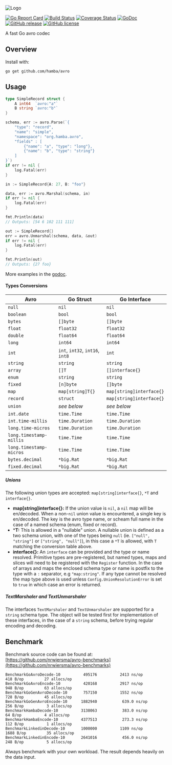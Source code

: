 ![Logo](http://svg.wiersma.co.za/hamba/project?title=avro&tag=A%20fast%20Go%20avro%20codec)

[![Go Report Card](https://goreportcard.com/badge/github.com/hamba/avro)](https://goreportcard.com/report/github.com/hamba/avro)
[![Build Status](https://github.com/hamba/avro/actions/workflows/test.yml/badge.svg)](https://github.com/hamba/avro/actions)
[![Coverage Status](https://coveralls.io/repos/github/hamba/avro/badge.svg?branch=master)](https://coveralls.io/github/hamba/avro?branch=master)
[![GoDoc](https://godoc.org/github.com/hamba/avro?status.svg)](https://godoc.org/github.com/hamba/avro)
[![GitHub release](https://img.shields.io/github/release/hamba/avro.svg)](https://github.com/hamba/avro/releases)
[![GitHub license](https://img.shields.io/badge/license-MIT-blue.svg)](https://raw.githubusercontent.com/hamba/avro/master/LICENSE)

A fast Go avro codec

## Overview

Install with:

```shell
go get github.com/hamba/avro
```

## Usage

```go
type SimpleRecord struct {
	A int64  `avro:"a"`
	B string `avro:"b"`
}

schema, err := avro.Parse(`{
    "type": "record",
    "name": "simple",
    "namespace": "org.hamba.avro",
    "fields" : [
        {"name": "a", "type": "long"},
        {"name": "b", "type": "string"}
    ]
}`)
if err != nil {
	log.Fatal(err)
}

in := SimpleRecord{A: 27, B: "foo"}

data, err := avro.Marshal(schema, in)
if err != nil {
	log.Fatal(err)
}

fmt.Println(data)
// Outputs: [54 6 102 111 111]

out := SimpleRecord{}
err = avro.Unmarshal(schema, data, &out)
if err != nil {
	log.Fatal(err)
}

fmt.Println(out)
// Outputs: {27 foo}
```

More examples in the [godoc](https://godoc.org/github.com/hamba/avro).

#### Types Conversions

| Avro                    | Go Struct                          | Go Interface              |
| ----------------------- | ---------------------------------- | ------------------------- |
| `null`                  | `nil`                              | `nil`                     |
| `boolean`               | `bool`                             | `bool`                    |
| `bytes`                 | `[]byte`                           | `[]byte`                  |
| `float`                 | `float32`                          | `float32`                 |
| `double`                | `float64`                          | `float64`                 |
| `long`                  | `int64`                            | `int64`                   |
| `int`                   | `int`, `int32`, `int16`, `int8`    | `int`                     |
| `string`                | `string`                           | `string`                  |
| `array`                 | `[]T`                              | `[]interface{}`           |
| `enum`                  | `string`                           | `string`                  |
| `fixed`                 | `[n]byte`                          | `[]byte`                  |
| `map`                   | `map[string]T{}`                   | `map[string]interface{}`  |
| `record`                | `struct`                           | `map[string]interface{}`  |
| `union`                 | *see below*                        | *see below*               |
| `int.date`              | `time.Time`                        | `time.Time`               |
| `int.time-millis`       | `time.Duration`                    | `time.Duration`           |
| `long.time-micros`      | `time.Duration`                    | `time.Duration`           |
| `long.timestamp-millis` | `time.Time`                        | `time.Time`               |
| `long.timestamp-micros` | `time.Time`                        | `time.Time`               |
| `bytes.decimal`         | `*big.Rat`                         | `*big.Rat`                |
| `fixed.decimal`         | `*big.Rat`                         | `*big.Rat`                |

##### Unions

The following union types are accepted: `map[string]interface{}`, `*T` and `interface{}`.

* **map[string]interface{}:** If the union value is `nil`, a `nil` map will be en/decoded. 
When a non-`nil` union value is encountered, a single key is en/decoded. The key is the avro
type name, or scheam full name in the case of a named schema (enum, fixed or record).
* ***T:** This is allowed in a "nullable" union. A nullable union is defined as a two schema union, 
with one of the types being `null` (ie. `["null", "string"]` or `["string", "null"]`), in this case 
a `*T` is allowed, with `T` matching the conversion table above.
* **interface{}:** An `interface` can be provided and the type or name resolved. Primitive types
are pre-registered, but named types, maps and slices will need to be registered with the `Register` function. In the 
case of arrays and maps the enclosed schema type or name is postfix to the type
with a `:` separator, e.g `"map:string"`. If any type cannot be resolved the map type above is used unless
`Config.UnionResolutionError` is set to `true` in which case an error is returned.

##### TextMarshaler and TextUnmarshaler

The interfaces `TextMarshaler` and `TextUnmarshaler` are supported for a `string` schema type. The object will
be tested first for implementation of these interfaces, in the case of a `string` schema, before trying regular
encoding and decoding. 

## Benchmark

Benchmark source code can be found at: [https://github.com/nrwiersma/avro-benchmarks](https://github.com/nrwiersma/avro-benchmarks)

```
BenchmarkGoAvroDecode-10       	  495176	      2413 ns/op	     418 B/op	      27 allocs/op
BenchmarkGoAvroEncode-10       	  420168	      2917 ns/op	     948 B/op	      63 allocs/op
BenchmarkGoGenAvroDecode-10    	  757150	      1552 ns/op	     728 B/op	      45 allocs/op
BenchmarkGoGenAvroEncode-10    	 1882940	       639.0 ns/op	     256 B/op	       3 allocs/op
BenchmarkHambaDecode-10        	 3138063	       383.0 ns/op	      64 B/op	       4 allocs/op
BenchmarkHambaEncode-10        	 4377513	       273.3 ns/op	     112 B/op	       1 allocs/op
BenchmarkLinkedinDecode-10     	 1000000	      1109 ns/op	    1688 B/op	      35 allocs/op
BenchmarkLinkedinEncode-10     	 2641016	       456.0 ns/op	     248 B/op	       5 allocs/op
```

Always benchmark with your own workload. The result depends heavily on the data input.

